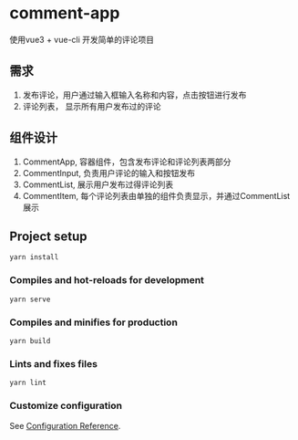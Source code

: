 # comment-app
使用vue3 + vue-cli 开发简单的评论项目

## 需求
1. 发布评论，用户通过输入框输入名称和内容，点击按钮进行发布
2. 评论列表， 显示所有用户发布过的评论

## 组件设计
1. CommentApp, 容器组件，包含发布评论和评论列表两部分
2. CommentInput, 负责用户评论的输入和按钮发布
3. CommentList, 展示用户发布过得评论列表
4. CommentItem, 每个评论列表由单独的组件负责显示，并通过CommentList展示

## Project setup
```
yarn install
```

### Compiles and hot-reloads for development
```
yarn serve
```

### Compiles and minifies for production
```
yarn build
```

### Lints and fixes files
```
yarn lint
```

### Customize configuration
See [Configuration Reference](https://cli.vuejs.org/config/).
